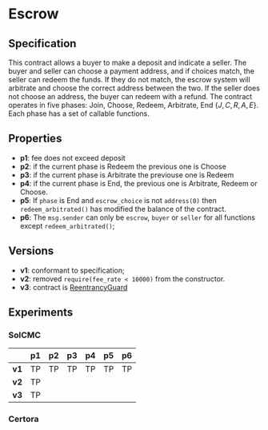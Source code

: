 # Escrow 

## Specification

This contract allows a buyer to make a deposit and indicate a seller. The buyer
and seller can choose a payment address, and if choices match, the seller can
redeem the funds. If they do not match, the escrow system will arbitrate and
choose the correct address between the two. If the seller does not choose an
address, the buyer can redeem with a refund. The contract operates in five 
phases: Join, Choose, Redeem, Arbitrate, End $\{J,C,R,A,E\}$. Each phase has a set of callable functions.

## Properties

- **p1**: fee does not exceed deposit
- **p2**: if the current phase is Redeem the previous one is Choose
- **p3**: if the current phase is Arbitrate the previouse one is Redeem
- **p4**: if the current phase is End, the previous one is Arbitrate, Redeem or
  Choose.
- **p5**: If `phase` is End and `escrow_choice` is not `address(0)` then
  `redeem_arbitrated()` has modified the balance of the contract.
- **p6**: The `msg.sender` can only be `escrow`, `buyer` or `seller` for all
  functions except `redeem_arbitrated()`;

## Versions

- **v1**: conformant to specification;
- **v2**: removed `require(fee_rate < 10000)` from the constructor.
- **v3**: contract is [ReentrancyGuard](https://github.com/OpenZeppelin/openzeppelin-contracts/blob/master/contracts/security/ReentrancyGuard.sol)


## Experiments

### SolCMC

|         | p1  | p2  | p3  | p4  | p5  | p6  |
| ------- | --- | --- | --- | --- | --- | --- |
| **v1**  | TP  | TP  | TP  | TP  | TP  | TP
| **v2**  | TP  | 
| **v3**  | TP  |

### Certora
